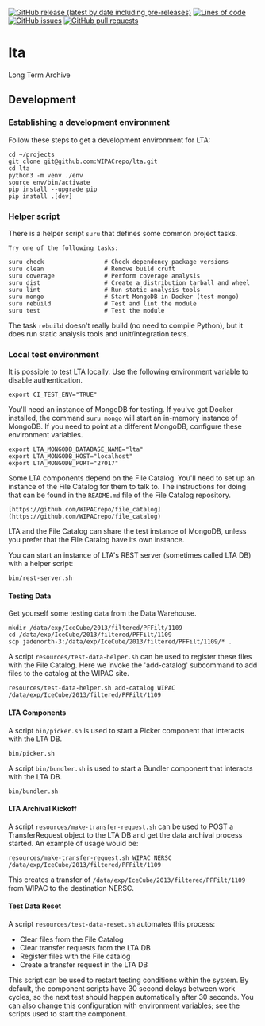 <!--- Top of README Badges (automated) --->
[![GitHub release (latest by date including pre-releases)](https://img.shields.io/github/v/release/WIPACrepo/lta?include_prereleases)](https://github.com/WIPACrepo/lta/) [![Lines of code](https://img.shields.io/tokei/lines/github/WIPACrepo/lta)](https://github.com/WIPACrepo/lta/) [![GitHub issues](https://img.shields.io/github/issues/WIPACrepo/lta)](https://github.com/WIPACrepo/lta/issues?q=is%3Aissue+sort%3Aupdated-desc+is%3Aopen) [![GitHub pull requests](https://img.shields.io/github/issues-pr/WIPACrepo/lta)](https://github.com/WIPACrepo/lta/pulls?q=is%3Apr+sort%3Aupdated-desc+is%3Aopen)
<!--- End of README Badges (automated) --->
# lta
Long Term Archive

## Development

### Establishing a development environment
Follow these steps to get a development environment for LTA:

    cd ~/projects
    git clone git@github.com:WIPACrepo/lta.git
    cd lta
    python3 -m venv ./env
    source env/bin/activate
    pip install --upgrade pip
    pip install .[dev]

### Helper script
There is a helper script `suru` that defines some common project
tasks.

    Try one of the following tasks:

    suru check                 # Check dependency package versions
    suru clean                 # Remove build cruft
    suru coverage              # Perform coverage analysis
    suru dist                  # Create a distribution tarball and wheel
    suru lint                  # Run static analysis tools
    suru mongo                 # Start MongoDB in Docker (test-mongo)
    suru rebuild               # Test and lint the module
    suru test                  # Test the module

The task `rebuild` doesn't really build (no need to compile Python),
but it does run static analysis tools and unit/integration tests.

### Local test environment
It is possible to test LTA locally. Use the following environment variable
to disable authentication.

    export CI_TEST_ENV="TRUE"

You'll need an instance of MongoDB for testing. If you've got Docker installed,
the command `suru mongo` will start an in-memory instance of MongoDB. If you
need to point at a different MongoDB, configure these environment variables.

    export LTA_MONGODB_DATABASE_NAME="lta"
    export LTA_MONGODB_HOST="localhost"
    export LTA_MONGODB_PORT="27017"

Some LTA components depend on the File Catalog. You'll need to set up an
instance of the File Catalog for them to talk to. The instructions for
doing that can be found in the `README.md` file of the File Catalog
repository.

    [https://github.com/WIPACrepo/file_catalog](https://github.com/WIPACrepo/file_catalog)

LTA and the File Catalog can share the test instance of MongoDB, unless you
prefer that the File Catalog have its own instance.

You can start an instance of LTA's REST server (sometimes called LTA DB) with
a helper script:

    bin/rest-server.sh

#### Testing Data
Get yourself some testing data from the Data Warehouse.

    mkdir /data/exp/IceCube/2013/filtered/PFFilt/1109
    cd /data/exp/IceCube/2013/filtered/PFFilt/1109
    scp jadenorth-3:/data/exp/IceCube/2013/filtered/PFFilt/1109/* .

A script `resources/test-data-helper.sh` can be used to register these files with the
File Catalog. Here we invoke the 'add-catalog' subcommand to add files to the
catalog at the WIPAC site.

    resources/test-data-helper.sh add-catalog WIPAC /data/exp/IceCube/2013/filtered/PFFilt/1109

#### LTA Components
A script `bin/picker.sh` is used to start a Picker component that interacts
with the LTA DB.

    bin/picker.sh

A script `bin/bundler.sh` is used to start a Bundler component that interacts
with the LTA DB.

    bin/bundler.sh

#### LTA Archival Kickoff
A script `resources/make-transfer-request.sh` can be used to POST a TransferRequest object
to the LTA DB and get the data archival process started. An example of usage
would be:

    resources/make-transfer-request.sh WIPAC NERSC /data/exp/IceCube/2013/filtered/PFFilt/1109

This creates a transfer of `/data/exp/IceCube/2013/filtered/PFFilt/1109` from
WIPAC to the destination NERSC.

#### Test Data Reset
A script `resources/test-data-reset.sh` automates this process:
- Clear files from the File Catalog
- Clear transfer requests from the LTA DB
- Register files with the File catalog
- Create a transfer request in the LTA DB

This script can be used to restart testing conditions within the system. By
default, the component scripts have 30 second delays between work cycles, so
the next test should happen automatically after 30 seconds. You can also
change this configuration with environment variables; see the scripts used
to start the component.
